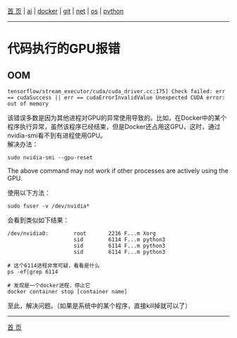 [首 页](https://patrickj-fd.github.io/index) | [ai](https://patrickj-fd.github.io/mdfiles/ai/index) | [docker](https://patrickj-fd.github.io/mdfiles/docker/index) | [git](https://patrickj-fd.github.io/mdfiles/git/index) | [net](https://patrickj-fd.github.io/mdfiles/net/index) | [os](https://patrickj-fd.github.io/mdfiles/os/index) | [python](https://patrickj-fd.github.io/mdfiles/python/index)

---

# 代码执行的GPU报错
## OOM
```
tensorflow/stream_executor/cuda/cuda_driver.cc:175] Check failed: err == cudaSuccess || err == cudaErrorInvalidValue Unexpected CUDA error: out of memory
```
该错误多数是因为其他进程对GPU的异常使用导致的。比如，在Docker中的某个程序执行异常，虽然该程序已经结束，但是Docker还占用这GPU，这时，通过nvidia-smi看不到有进程使用GPU。  
解决办法：
```
sudo nvidia-smi --gpu-reset
```
The above command may not work if other processes are actively using the GPU.

使用以下方法：
```
sudo fuser -v /dev/nvidia*
```
会看到类似如下结果：
```
/dev/nvidia0:        root       2216 F...m Xorg
                     sid        6114 F...m python3
                     sid        6114 F...m python3
                     sid        6114 F...m python3

# 这个6114进程非常可疑，看看是什么
ps -ef|grep 6114

# 发现是一个docker进程，停止它
docker container stop [container name]
```
至此，解决问题。（如果是系统中的某个程序，直接kill掉就可以了）

---

[首 页](https://patrickj-fd.github.io/index)
